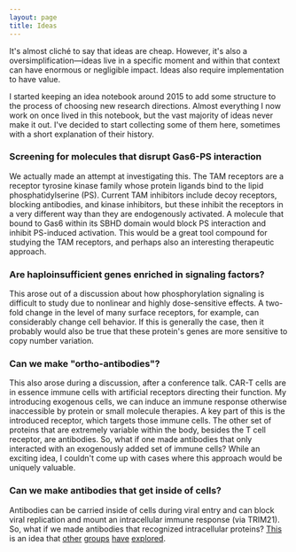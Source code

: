 ```yaml
---
layout: page
title: Ideas
---
```


It's almost cliché to say that ideas are cheap. However, it's also a oversimplification—ideas live in a specific moment and within that context can have enormous or negligible impact. Ideas also require implementation to have value.

I started keeping an idea notebook around 2015 to add some structure to the process of choosing new research directions. Almost everything I now work on once lived in this notebook, but the vast majority of ideas never make it out. I've decided to start collecting some of them here, sometimes with a short explanation of their history.

### Screening for molecules that disrupt Gas6-PS interaction

We actually made an attempt at investigating this. The TAM receptors are a receptor tyrosine kinase family whose protein ligands bind to the lipid phosphatidylserine (PS). Current TAM inhibitors include decoy receptors, blocking antibodies, and kinase inhibitors, but these inhibit the receptors in a very different way than they are endogenously activated. A molecule that bound to Gas6 within its SBHD domain would block PS interaction and inhibit PS-induced activation. This would be a great tool compound for studying the TAM receptors, and perhaps also an interesting therapeutic approach.

### Are haploinsufficient genes enriched in signaling factors?

This arose out of a discussion about how phosphorylation signaling is difficult to study due to nonlinear and highly dose-sensitive effects. A two-fold change in the level of many surface receptors, for example, can considerably change cell behavior. If this is generally the case, then it probably would also be true that these protein's genes are more sensitive to copy number variation.

### Can we make "ortho-antibodies"?

This also arose during a discussion, after a conference talk. CAR-T cells are in essence immune cells with artificial receptors directing their function. My introducing exogenous cells, we can induce an immune response otherwise inaccessible by protein or small molecule therapies. A key part of this is the introduced receptor, which targets those immune cells. The other set of proteins that are extremely variable within the body, besides the T cell receptor, are antibodies. So, what if one made antibodies that only interacted with an exogenously added set of immune cells? While an exciting idea, I couldn't come up with cases where this approach would be uniquely valuable.

### Can we make antibodies that get inside of cells?

Antibodies can be carried inside of cells during viral entry and can block viral replication and mount an intracellular immune response (via TRIM21). So, what if we made antibodies that recognized intracellular proteins? [This](https://www.newscientist.com/article/dn4881-super-antibodies-break-the-cell-barrier/) is an idea that [other](https://www.tandfonline.com/doi/abs/10.1517/14712598.5.2.237?journalCode=iebt20) [groups](https://www.ncbi.nlm.nih.gov/pmc/articles/PMC3038006/) [have](https://www.cell.com/trends/immunology/pdf/S1471-4906(17)30143-6.pdf) [explored](https://www.ncbi.nlm.nih.gov/pmc/articles/PMC6207587/).

<!--
### Make the NCCN guidelines interactive and easier to explore
### Matrix factorization of biological data with more complex reconstruction functions
-->
